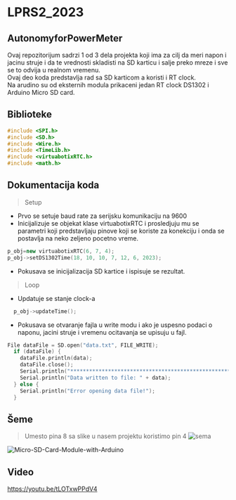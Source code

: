 # LPRS2_2023
## AutonomyforPowerMeter <br>
Ovaj repozitorijum sadrzi 1 od 3 dela projekta koji ima za cilj da meri napon i jacinu struje i da te vrednosti skladisti na SD karticu i salje preko mreze i sve se to odvija u realnom vremenu.<br>
Ovaj deo koda predstavlja rad sa SD karticom a koristi i RT clock.<br>
Na arudino su od eksternih modula prikaceni jedan RT clock DS1302 i Arduino Micro SD card.<br>

##  Biblioteke
```C++
#include <SPI.h>
#include <SD.h>
#include <Wire.h>
#include <TimeLib.h>
#include <virtuabotixRTC.h>
#include <math.h>
```
## Dokumentacija koda
> Setup
- Prvo se setuje baud rate za serijsku komunikaciju na 9600 
- Inicijalizuje se objekat klase virtuabotixRTC i prosledjuju mu se parametri koji predstavljaju pinove koji se koriste za konekciju i onda se postavlja na neko zeljeno pocetno vreme.
```C++
p_obj=new virtuabotixRTC(6, 7, 4);
p_obj->setDS1302Time(18, 10, 10, 7, 12, 6, 2023);
```
- Pokusava se inicijalizacija SD kartice i ispisuje se rezultat.
> Loop
- Updatuje se stanje clock-a
```C++
  p_obj->updateTime();
```
- Pokusava se otvaranje fajla u write modu i ako je uspesno podaci o naponu, jacini struje i vremenu ocitavanja se upisuju u fajl.
```C++
File dataFile = SD.open("data.txt", FILE_WRITE);
  if (dataFile) {
    dataFile.println(data);
    dataFile.close();
    Serial.println("***************************************************");
    Serial.println("Data written to file: " + data);
  } else {
    Serial.println("Error opening data file!");
  }
```
## Šeme
> Umesto pina 8 sa slike u nasem projektu koristimo pin 4
![sema](https://github.com/Sajmon410/AutonomyforPowerMeter/assets/120813343/aefc47a9-28c8-49ef-9267-f19778b421a8)<br>

![Micro-SD-Card-Module-with-Arduino](https://github.com/Sajmon410/AutonomyforPowerMeter/assets/120813343/46b3145f-1b61-453d-8592-71902dce31ec)


## Video
https://youtu.be/tLOTxwPPdV4<br>
